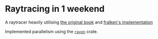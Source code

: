 # Raytracing in 1 weekend
A raytracer heavily utilising [the original book](https://raytracing.github.io/books/RayTracingInOneWeekend.html) and 
[fralken's implementation](https://github.com/fralken/ray-tracing-in-one-weekend/)

Implemented parallelism using the [`rayon`](https://crates.io/crates/rayon) crate. 
